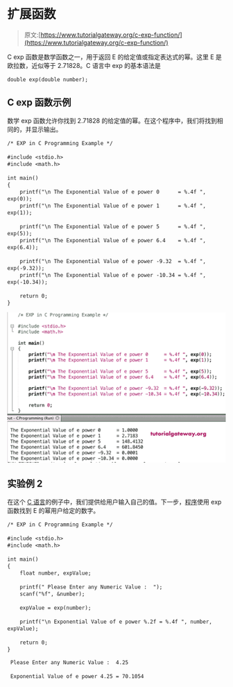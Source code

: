 # 扩展函数

> 原文:[https://www.tutorialgateway.org/c-exp-function/](https://www.tutorialgateway.org/c-exp-function/)

C exp 函数是数学函数之一，用于返回 E 的给定值或指定表达式的幂。这里 E 是欧拉数，近似等于 2.71828。C 语言中 exp 的基本语法是

```
double exp(double number);
```

## C exp 函数示例

数学 exp 函数允许你找到 2.71828 的给定值的幂。在这个程序中，我们将找到相同的，并显示输出。

```
/* EXP in C Programming Example */

#include <stdio.h>
#include <math.h>

int main()
{
    printf("\n The Exponential Value of e power 0      = %.4f ", exp(0));
    printf("\n The Exponential Value of e power 1      = %.4f ", exp(1));

    printf("\n The Exponential Value of e power 5      = %.4f ", exp(5));
    printf("\n The Exponential Value of e power 6.4    = %.4f ", exp(6.4));

    printf("\n The Exponential Value of e power -9.32  = %.4f ", exp(-9.32));  
    printf("\n The Exponential Value of e power -10.34 = %.4f ", exp(-10.34));

    return 0;
}
```

![C exp function 1](img/d80dbae846d4b5393fbdff3d092db0f0.png)

## 实验例 2

在这个 [C 语言](https://www.tutorialgateway.org/c-programming/)的例子中，我们提供给用户输入自己的值。下一步，[程序](https://www.tutorialgateway.org/c-programming-examples/)使用 exp 函数找到 E 的幂用户给定的数字。

```
/* EXP in C Programming Example */

#include <stdio.h>
#include <math.h> 

int main()
{
    float number, expValue;

    printf(" Please Enter any Numeric Value :  ");
    scanf("%f", &number);

    expValue = exp(number);

    printf("\n Exponential Value of e power %.2f = %.4f ", number, expValue);

    return 0;
}
```

```
 Please Enter any Numeric Value :  4.25

 Exponential Value of e power 4.25 = 70.1054
```